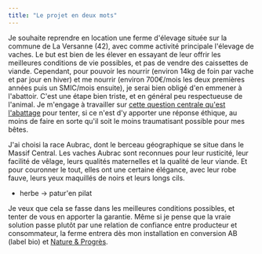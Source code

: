 ```yaml
---
title: "Le projet en deux mots"
---
```


Je souhaite reprendre en location une ferme d'élevage située sur la commune de
La Versanne (42), avec comme activité principale l'élevage de vaches. Le but
est bien de les élever en essayant de leur offrir les meilleures conditions de
vie possibles, et pas de vendre des caissettes de viande. Cependant, pour
pouvoir les nourrir (environ 14kg de foin par vache et par jour en hiver) et me
nourrir (environ 700€/mois les deux premières années puis un SMIC/mois
ensuite), je serai bien obligé d'en emmener à l'abattoir. C'est une étape bien
triste, et en général peu respectueuse de l'animal. Je m'engage à travailler
sur [cette question centrale qu'est
l'abattage](https://abattagealternatives.wordpress.com/) pour tenter, si ce
n'est d'y apporter une réponse éthique, au moins de faire en sorte qu'il soit
le moins traumatisant possible pour mes bêtes.

J'ai choisi la race Aubrac, dont le berceau géographique se situe dans le
Massif Central. Les vaches Aubrac sont reconnues pour leur rusticité, leur
facilité de vêlage, leurs qualités maternelles et la qualité de leur viande. Et
pour couronner le tout, elles ont une certaine élégance, avec leur robe
fauve, leurs yeux maquillés de noirs et leurs longs cils.

- herbe -> patur'en pilat

Je veux que cela se fasse dans les meilleures conditions possibles, et tenter
de vous en apporter la garantie. Même si je pense que la vraie solution passe
plutôt par une relation de confiance entre producteur et consommateur, la ferme
entrera dès mon installation en conversion AB (label bio) et [Nature &
Progrès](http://www.natureetprogres.org/).
